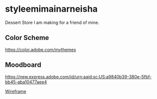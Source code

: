 # styleemimainarneisha
Dessert Store I am making for a friend of mine.

## Color Scheme
https://color.adobe.com/mythemes

## Moodboard

https://new.express.adobe.com/id/urn:aaid:sc:US:a9840b39-380e-5fbf-bb45-aba10477aee4



[Wireframe](https://xd.adobe.com/view/f8da92bf-66b3-402e-b865-57a1dd9c2d56-ad89/?fullscreen)
